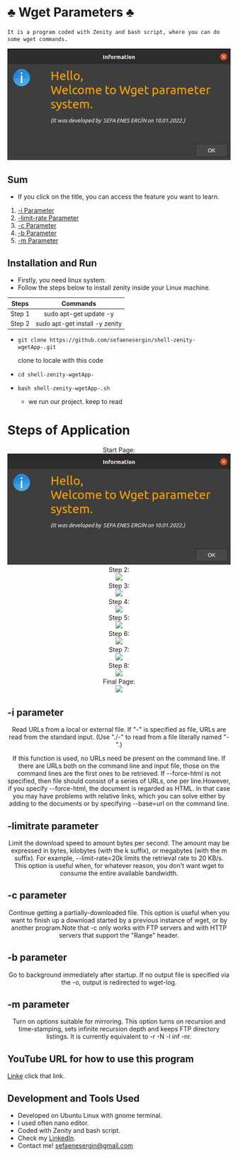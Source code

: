 # ♣️ Wget Parameters ♣️
    It is a program coded with Zenity and bash script, where you can do some wget commands.
 <div align="center">
    <img src="https://github.com/sefaenesergin/shell-zenity-wgetApp-/blob/main/shell%20project%20photos/ss1.png" />
 </div>
 
## Sum
- If you click on the title, you can access the feature you want to learn.
<ol>
        <li><a href="#-i-parameter">-i Parameter </a></li>
        <li><a href="#-limitrate-parameter">-limit-rate Parameter</a></li>
        <li><a href="#-c-parameter">-c Parameter</a></li>
        <li><a href="#-b-parameter">-b Parameter</a></li>
        <li><a href="#-m-parameter">-m Parameter</a></li>
</ol>

## Installation and Run
- Firstly, you need linux system.
- Follow the steps below to install zenity inside your Linux machine.

| Steps  |            Commands            | 
|:------:|:------------------------------:| 
| Step 1 |     sudo apt-get update -y     | 
| Step 2 | sudo apt-get install -y zenity | 

- ```shell 
  git clone https://github.com/sefaenesergin/shell-zenity-wgetApp-.git
  ``` 
  clone to locale with this code
- ```shell
  cd shell-zenity-wgetApp-
  ```
- ```shell
  bash shell-zenity-wgetApp-.sh
  ```
  - we run our project. keep to read
# Steps of Application
 <div align="center">
    Start Page: <br>
    <img src="https://github.com/sefaenesergin/shell-zenity-wgetApp-/blob/main/shell%20project%20photos/ss1.png" />
 </div> 
 <div align="center">
    Step 2: <br>
    <img src="https://github.com/sefaenesergin/shell-zenity-wgetApp-/blob/main/shell%20project%20photos/ss2.png" />
 </div> 
  </div> 
 <div align="center">
    Step 3: <br>
    <img src="https://github.com/sefaenesergin/shell-zenity-wgetApp-/blob/main/shell%20project%20photos/ss3.png" />
 </div> 
  </div> 
 <div align="center">
    Step 4: <br>
    <img src="https://github.com/sefaenesergin/shell-zenity-wgetApp-/blob/main/shell%20project%20photos/ss4.png" />
 </div> 
  </div> 
 <div align="center">
    Step 5: <br>
    <img src="https://github.com/sefaenesergin/shell-zenity-wgetApp-/blob/main/shell%20project%20photos/ss6.png" />
 </div> 
  <div align="center">
    Step 6: <br>
    <img src="https://github.com/sefaenesergin/shell-zenity-wgetApp-/blob/main/shell%20project%20photos/ss7.png" />
 </div> 
  <div align="center">
    Step 7: <br>
    <img src="https://github.com/sefaenesergin/shell-zenity-wgetApp-/blob/main/shell%20project%20photos/ss8.png" />
 </div> 
  <div align="center">
    Step 8: <br>
    <img src="https://github.com/sefaenesergin/shell-zenity-wgetApp-/blob/main/shell%20project%20photos/ss9.png" />
 </div> 
  <div align="center">
    Final Page: <br>
    <img src="https://github.com/sefaenesergin/shell-zenity-wgetApp-/blob/main/shell%20project%20photos/ss10.png" />
 </div> 

 
## -i parameter
 <div align="center">
    Read URLs from a local or external file. If "-" is specified as file, URLs are read from the standard input. (Use "./-" to read from a file literally named "-".)

If this function is used, no URLs need be present on the command line. If there are URLs both on the command line and input file, those on the command lines are the first ones to be retrieved. If --force-html is not specified, then file should consist of a series of URLs, one per line.However, if you specify --force-html, the document is regarded as HTML. In that case you may have problems with relative links, which you can solve either by adding <base href="url"> to the documents or by specifying --base=url on the command line.

 </div> 
 
## -limitrate parameter
 <div align="center">
    Limit the download speed to amount bytes per second. The amount may be expressed in bytes, kilobytes (with the k suffix), or megabytes (with the m suffix). For example, --limit-rate=20k limits the retrieval rate to 20 KB/s. This option is useful when, for whatever reason, you don't want wget to consume the entire available bandwidth.
 </div>
 
## -c parameter
 <div align="center">
    Continue getting a partially-downloaded file. This option is useful when you want to finish up a download started by a previous instance of wget, or by another program.Note that -c only works with FTP servers and with HTTP servers that support the "Range" header.
 </div> 
 
## -b parameter
 <div align="center">
    Go to background immediately after startup. If no output file is specified via the -o, output is redirected to wget-log.
 </div> 
 
## -m parameter
 <div align="center">
    Turn on options suitable for mirroring. This option turns on recursion and time-stamping, sets infinite recursion depth and keeps FTP directory listings. It is currently equivalent to -r -N -l inf -nr.
 </div> 


## YouTube URL for how to use this program
[Linke](asdasdasds) click that link.

## Development and Tools Used
- Developed on Ubuntu Linux with gnome terminal.
- I used often nano editor.
- Coded with Zenity and bash script.
- Check my [LinkedIn](https://www.linkedin.com/in/sefa-enes-ergin/).
- Contact me! <sefaenesergin@gmail.com>
